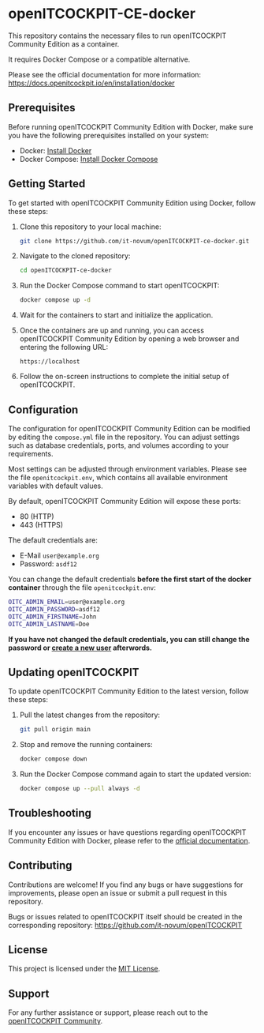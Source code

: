 # openITCOCKPIT-CE-docker

This repository contains the necessary files to run openITCOCKPIT Community Edition as a container.

It requires Docker Compose or a compatible alternative.

Please see the official documentation for more information: https://docs.openitcockpit.io/en/installation/docker

## Prerequisites
Before running openITCOCKPIT Community Edition with Docker, make sure you have the following prerequisites installed on your system:
- Docker: [Install Docker](https://docs.docker.com/get-docker/)
- Docker Compose: [Install Docker Compose](https://docs.docker.com/compose/install/)

## Getting Started
To get started with openITCOCKPIT Community Edition using Docker, follow these steps:

1. Clone this repository to your local machine:
   ```bash
   git clone https://github.com/it-novum/openITCOCKPIT-ce-docker.git
   ```

2. Navigate to the cloned repository:
   ```bash
   cd openITCOCKPIT-ce-docker
   ```

3. Run the Docker Compose command to start openITCOCKPIT:
   ```bash
   docker compose up -d
   ```

4. Wait for the containers to start and initialize the application.

5. Once the containers are up and running, you can access openITCOCKPIT Community Edition by opening a web browser and entering the following URL:
   ```
   https://localhost
   ```

6. Follow the on-screen instructions to complete the initial setup of openITCOCKPIT.

## Configuration
The configuration for openITCOCKPIT Community Edition can be modified by editing the `compose.yml` file in the repository. You can adjust settings such as database credentials, ports, and volumes according to your requirements.

Most settings can be adjusted through environment variables. Please see the file `openitcockpit.env`, which contains all available environment variables with default values.

By default, openITCOCKPIT Community Edition will expose these ports:

 - 80 (HTTP)
 - 443 (HTTPS)

The default credentials are:

- E-Mail `user@example.org`
- Password: `asdf12`

You can change the default credentials **before the first start of the docker container** through the file `openitcockpit.env`:
```sh
OITC_ADMIN_EMAIL=user@example.org
OITC_ADMIN_PASSWORD=asdf12
OITC_ADMIN_FIRSTNAME=John
OITC_ADMIN_LASTNAME=Doe
```

**If you have not changed the default credentials, you can still change the password or [create a new user](https://docs.openitcockpit.io/en/configuration/usermanagement/) afterwords.**

## Updating openITCOCKPIT
To update openITCOCKPIT Community Edition to the latest version, follow these steps:

1. Pull the latest changes from the repository:
   ```bash
   git pull origin main
   ```

2. Stop and remove the running containers:
   ```bash
   docker compose down
   ```

3. Run the Docker Compose command again to start the updated version:
   ```bash
   docker compose up --pull always -d
   ```

## Troubleshooting
If you encounter any issues or have questions regarding openITCOCKPIT Community Edition with Docker, please refer to the [official documentation](https://docs.openitcockpit.io/en/installation/docker).

## Contributing
Contributions are welcome! If you find any bugs or have suggestions for improvements, please open an issue or submit a pull request in this repository.

Bugs or issues related to openITCOCKPIT itself should be created in the corresponding repository: https://github.com/it-novum/openITCOCKPIT

## License
This project is licensed under the [MIT License](LICENSE).

## Support
For any further assistance or support, please reach out to the [openITCOCKPIT Community](https://openitcockpit.io/community/).
